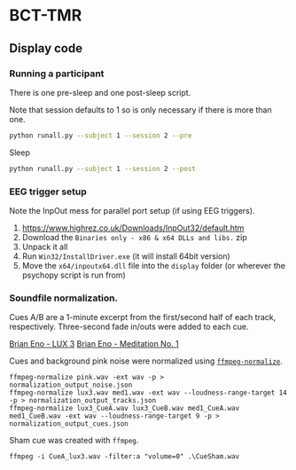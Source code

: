 # BCT-TMR

## Display code

### Running a participant

There is one pre-sleep and one post-sleep script.

Note that session defaults to 1 so is only necessary if there is more than one.

```bash
python runall.py --subject 1 --session 2 --pre
```
Sleep
```bash
python runall.py --subject 1 --session 2 --post
```

### EEG trigger setup

Note the InpOut mess for parallel port setup (if using EEG triggers).

1. https://www.highrez.co.uk/Downloads/InpOut32/default.htm
2. Download the `Binaries only - x86 & x64 DLLs and libs.` zip
3. Unpack it all
4. Run `Win32/InstallDriver.exe` (it will install 64bit version)
5. Move the `x64/inpoutx64.dll` file into the `display` folder (or wherever the psychopy script is run from)


### Soundfile normalization.

Cues A/B are a 1-minute excerpt from the first/second half of each track, respectively. Three-second fade in/outs were added to each cue.

[Brian Eno - LUX 3](https://youtu.be/Es8kYGb5YzM)
[Brian Eno - Meditation No. 1](https://youtu.be/X6DxwTi2FNU)

Cues and background pink noise were normalized using [`ffmpeg-normalize`](https://superuser.com/a/323127).

```shell
ffmpeg-normalize pink.wav -ext wav -p > normalization_output_noise.json
ffmpeg-normalize lux3.wav med1.wav -ext wav --loudness-range-target 14 -p > normalization_output_tracks.json
ffmpeg-normalize lux3_CueA.wav lux3_CueB.wav med1_CueA.wav med1_CueB.wav -ext wav --loudness-range-target 9 -p > normalization_output_cues.json
```

Sham cue was created with `ffmpeg`.

```shell
ffmpeg -i CueA_lux3.wav -filter:a "volume=0" .\CueSham.wav
```